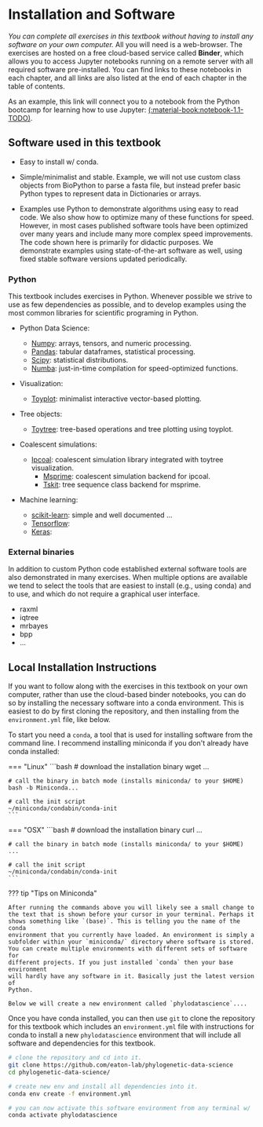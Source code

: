
# Installation and Software

*You can complete all exercises in this textbook without having to install
any software on your own computer.* All you will need is a web-browser.
The exercises are hosted on a free cloud-based service called **Binder**, 
which allows you to access Jupyter notebooks running on a remote server 
with all required software pre-installed. You can find links to these 
notebooks in each chapter, and all links are also listed at the end of 
each chapter in the table of contents.

As an example, this link will connect you to a notebook from the 
Python bootcamp for learning how to use Jupyter:
[(:material-book:notebook-1.1-TODO)](...).


## Software used in this textbook

- Easy to install w/ conda.

- Simple/minimalist and stable. Example, we will not use custom class
objects from BioPython to parse a fasta file, but instead prefer basic
Python types to represent data in Dictionaries or arrays.

- Examples use Python to demonstrate algorithms using easy to read code. We
also show how to optimize many of these functions for speed. However, in most
cases published software tools have been optimized over many years and include
many more complex speed improvements. The code shown here is primarily for 
didactic purposes. We demonstrate examples using state-of-the-art software
as well, using fixed stable software versions updated periodically.



### Python
This textbook includes exercises in Python. Whenever possible we strive to 
use as few dependencies as possible, and to develop examples using the most
common libraries for scientific programing in Python. 

- Python Data Science:  
    - [Numpy](...): arrays, tensors, and numeric processing.  
    - [Pandas](...): tabular dataframes, statistical processing.  
    - [Scipy](...): statistical distributions.  
    - [Numba](...): just-in-time compilation for speed-optimized functions.  

- Visualization:  
    - [Toyplot](...): minimalist interactive vector-based plotting.

- Tree objects:  
    - [Toytree](...): tree-based operations and tree plotting using toyplot.  

- Coalescent simulations:  
    - [Ipcoal](...): coalescent simulation library integrated with toytree visualization.  
        - [Msprime](...): coalescent simulation backend for ipcoal.  
        - [Tskit](...): tree sequence class backend for msprime.  

- Machine learning:  
    - [scikit-learn](...): simple and well documented ...  
    - [Tensorflow](...):   
    - [Keras](...):  

### External binaries

In addition to custom Python code established external software tools are
also demonstrated in many exercises. When multiple options are available we
tend to select the tools that are easiest to install (e.g., using conda) 
and to use, and which do not require a graphical user interface.

- raxml
- iqtree
- mrbayes
- bpp
- ...


## Local Installation Instructions

If you want to follow along with the exercises in this textbook on your 
own computer, rather than use the cloud-based binder notebooks, you can do
so by installing the necessary software into a conda environment. This is 
easiest to do by first cloning the repository, and then installing from the
`environment.yml` file, like below.

To start you need a `conda`, a tool that is used for installing 
software from the command line. I recommend installing miniconda if you 
don't already have conda installed:

=== "Linux"
    ```bash
    # download the installation binary
    wget ...

    # call the binary in batch mode (installs miniconda/ to your $HOME)
    bash -b Miniconda...

    # call the init script
    ~/miniconda/condabin/conda-init
    ```
=== "OSX"
    ```bash
    # download the installation binary
    curl ...

    # call the binary in batch mode (installs miniconda/ to your $HOME)
    ...

    # call the init script
    ~/miniconda/condabin/conda-init    
    ```

??? tip "Tips on Miniconda"
    
    After running the commands above you will likely see a small change to
    the text that is shown before your cursor in your terminal. Perhaps it 
    shows something like `(base)`. This is telling you the name of the conda
    environment that you currently have loaded. An environment is simply a 
    subfolder within your `miniconda/` directory where software is stored.
    You can create multiple environments with different sets of software for
    different projects. If you just installed `conda` then your base environment
    will hardly have any software in it. Basically just the latest version of
    Python.

    Below we will create a new environment called `phylodatascience`....


Once you have conda installed, you can then use `git` to clone the repository
for this textbook which includes an `environment.yml` file with instructions 
for conda to install a new `phylodatascience` environment that will include 
all software and dependencies for this textbook.

```bash
# clone the repository and cd into it.
git clone https://github.com/eaton-lab/phylogenetic-data-science
cd phylogenetic-data-science/

# create new env and install all dependencies into it.
conda env create -f environment.yml

# you can now activate this software environment from any terminal w/
conda activate phylodatascience
```

